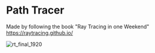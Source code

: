 # Path Tracer

Made by following the book "Ray Tracing in one Weekend"
https://raytracing.github.io/

![rt_final_1920](https://user-images.githubusercontent.com/42661760/151070377-987c4a50-c4c2-4e44-9795-48d643fedbc0.png)
